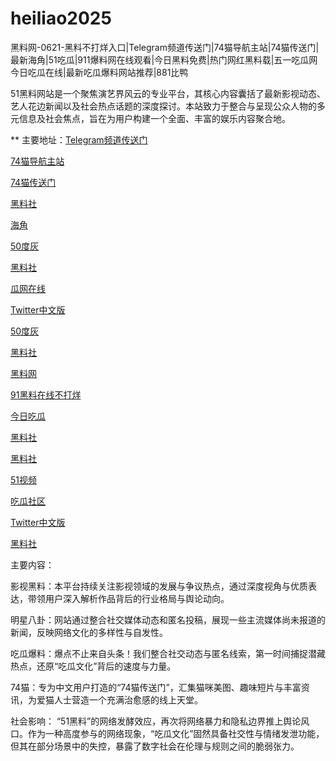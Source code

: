 # heiliao2025
黑料网-0621-黑料不打烊入口|Telegram频道传送门|74猫导航主站|74猫传送门|最新海角|51吃瓜|911爆料网在线观看|今日黑料免费|热门网红黑料载|五一吃瓜网今日吃瓜在线|最新吃瓜爆料网站推荐|881比鸭

51黑料网站是一个聚焦演艺界风云的专业平台，其核心内容囊括了最新影视动态、艺人花边新闻以及社会热点话题的深度探讨。本站致力于整合与呈现公众人物的多元信息及社会焦点，旨在为用户构建一个全面、丰富的娱乐内容聚合地。

** 主要地址：<a href="https://74mao.com/">Telegram频道传送门</a>

<a href="https://74mao.com/">74猫导航主站</a>

<a href="https://74mao.com/">74猫传送门</a>

<a href="https://hls-15.pages.dev/">黑料社</a>

<a href="https://hj-1301.pages.dev/">海角</a>

<a href="https://50dh-01.pages.dev/">50度灰</a>

<a href="https://hls-01.pages.dev/">黑料社</a>

<a href="https://cg40-9.pages.dev/">瓜网在线</a>

<a href="https://cg32-01.pages.dev/">Twitter中文版</a>

<a href="https://cg47-1.pages.dev/">50度灰</a>

<a href="https://hls-33.pages.dev/">黑料社</a>

<a href="https://pi76-02.pages.dev/">黑料网</a>

<a href="https://cg65-05.pages.dev/">91黑料在线不打烊</a>

<a href="https://cg30-5.pages.dev/">今日吃瓜</a>

<a href="https://pi30-02.pages.dev/">黑料社</a>

<a href="https://hl4546.pages.dev/">黑料社</a>

<a href="https://hj-1321.pages.dev/">51视频</a>

<a href="https://cg863.pages.dev/">吃瓜社区</a>

<a href="https://tt-01.pages.dev/">Twitter中文版</a>

<a href="https://hls-59.pages.dev/">黑料社</a>


主要内容：

影视黑料：本平台持续关注影视领域的发展与争议热点，通过深度视角与优质表达，带领用户深入解析作品背后的行业格局与舆论动向。

明星八卦：网站通过整合社交媒体动态和匿名投稿，展现一些主流媒体尚未报道的新闻，反映网络文化的多样性与自发性。

吃瓜爆料：爆点不止来自头条！我们整合社交动态与匿名线索，第一时间捕捉潜藏热点，还原“吃瓜文化”背后的速度与力量。

74猫：专为中文用户打造的“74猫传送门”，汇集猫咪美图、趣味短片与丰富资讯，为爱猫人士营造一个充满治愈感的线上天堂。

社会影响：
“51黑料”的网络发酵效应，再次将网络暴力和隐私边界推上舆论风口。作为一种高度参与的网络现象，“吃瓜文化”固然具备社交性与情绪发泄功能，但其在部分场景中的失控，暴露了数字社会在伦理与规则之间的脆弱张力。

